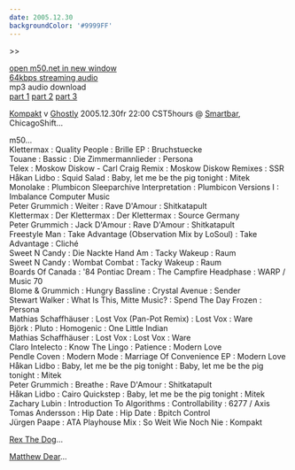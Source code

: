 ```yaml
---
date: 2005.12.30
backgroundColor: '#9999FF'
---
```


\>>

[open m50.net in new window  
](http://m50.net/)[64kbps streaming audio](http://m50.net/streamed/2005.12.30\(64\).ra)  
mp3 audio download  
[part 1](http://m50.net/streamed/2005.12.30pt1\(64\).mp3) [part 2](http://m50.net/streamed/2005.12.30pt2\(64\).mp3) [part 3](http://m50.net/streamed/2005.12.30pt3\(64\).mp3)

[Kompakt](http://www.kompakt-net.de/) v [Ghostly](http://www.ghostly.com/) 2005.12.30fr 22:00 CST5hours @ [Smartbar](http://www.smartbarchicago.com/), ChicagoShift...  

m50...  
Klettermax : Quality People : Brille EP : Bruchstuecke  
Touane : Bassic : Die Zimmermannlieder : Persona  
Telex : Moskow Diskow - Carl Craig Remix : Moskow Diskow Remixes : SSR  
Håkan Lidbo : Squid Salad : Baby, let me be the pig tonight : Mitek  
Monolake : Plumbicon Sleeparchive Interpretation : Plumbicon Versions I : Imbalance Computer Music  
Peter Grummich : Weiter : Rave D'Amour : Shitkatapult  
Klettermax : Der Klettermax : Der Klettermax : Source Germany  
Peter Grummich : Jack D'Amour : Rave D'Amour : Shitkatapult  
Freestyle Man : Take Advantage (Observation Mix by LoSoul) : Take Advantage : Cliché  
Sweet N Candy : Die Nackte Hand Am : Tacky Wakeup : Raum  
Sweet N Candy : Wombat Combat : Tacky Wakeup : Raum  
Boards Of Canada : '84 Pontiac Dream : The Campfire Headphase : WARP / Music 70  
Blome & Grummich : Hungry Bassline : Crystal Avenue : Sender  
Stewart Walker : What Is This, Mitte Music? : Spend The Day Frozen : Persona  
Mathias Schaffhäuser : Lost Vox (Pan-Pot Remix) : Lost Vox : Ware  
Björk : Pluto : Homogenic : One Little Indian  
Mathias Schaffhäuser : Lost Vox : Lost Vox : Ware  
Claro Intelecto : Know The Lingo : Patience : Modern Love  
Pendle Coven : Modern Mode : Marriage Of Convenience EP : Modern Love  
Håkan Lidbo : Baby, let me be the pig tonight : Baby, let me be the pig tonight : Mitek  
Peter Grummich : Breathe : Rave D'Amour : Shitkatapult  
Håkan Lidbo : Cairo Quickstep : Baby, let me be the pig tonight : Mitek  
Zachary Lubin : Introduction To Algorithms : Controllability : 6277 / Axis  
Tomas Andersson : Hip Date : Hip Date : Bpitch Control  
Jürgen Paape : ATA Playhouse Mix : So Weit Wie Noch Nie : Kompakt  

[Rex The Dog](http://www.rexthedog.net/)...  

[Matthew Dear](http://www.matthewdear.com/)...